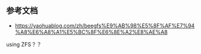 ## 参考文档

- <https://yaohuablog.com/zh/beegfs%E9%AB%98%E5%8F%AF%E7%94%A8%E6%A8%A1%E5%BC%8F%E6%8E%A2%E8%AE%A8>

using ZFS？？
